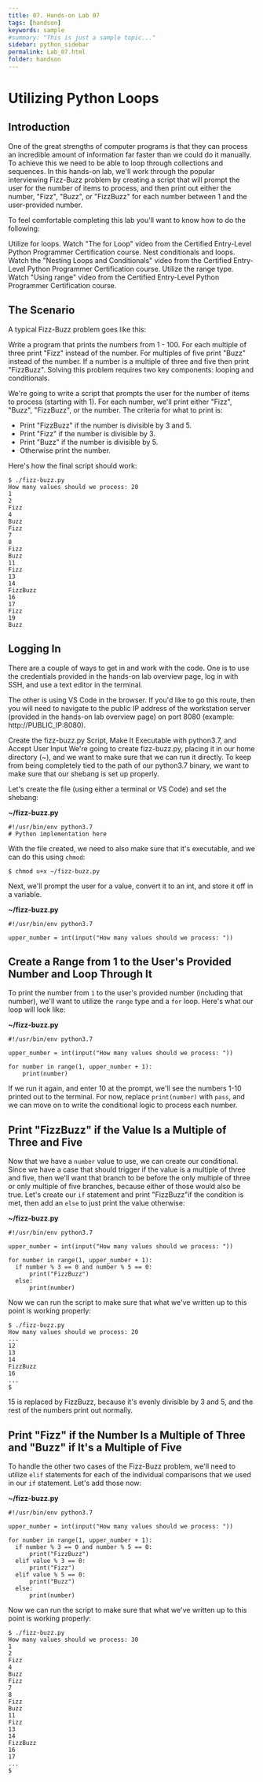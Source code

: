 ```yaml
---
title: 07. Hands-on Lab 07
tags: [handson]
keywords: sample
#summary: "This is just a sample topic..."
sidebar: python_sidebar
permalink: Lab_07.html
folder: handson
---
```


# Utilizing Python Loops

## Introduction

One of the great strengths of computer programs is that they can process an incredible amount of information far faster than we could do it manually. To achieve this we need to be able to loop through collections and sequences. In this hands-on lab, we'll work through the popular interviewing Fizz-Buzz problem by creating a script that will prompt the user for the number of items to process, and then print out either the number, "Fizz", "Buzz", or "FizzBuzz" for each number between 1 and the user-provided number.

To feel comfortable completing this lab you'll want to know how to do the following:

Utilize for loops. Watch "The for Loop" video from the Certified Entry-Level Python Programmer Certification course.
Nest conditionals and loops. Watch the "Nesting Loops and Conditionals" video from the Certified Entry-Level Python Programmer Certification course.
Utilize the range type. Watch "Using range" video from the Certified Entry-Level Python Programmer Certification course.

## The Scenario

A typical Fizz-Buzz problem goes like this:

Write a program that prints the numbers from 1 - 100. For each multiple of three print "Fizz" instead of the number. For multiples of five print "Buzz" instead of the number. If a number is a multiple of three and five then print "FizzBuzz". Solving this problem requires two key components: looping and conditionals.

We're going to write a script that prompts the user for the number of items to process (starting with 1). For each number, we'll print either "Fizz", "Buzz", "FizzBuzz", or the number. The criteria for what to print is:

* Print "FizzBuzz" if the number is divisible by 3 and 5.
* Print "Fizz" if the number is divisible by 3.
* Print "Buzz" if the number is divisible by 5.
* Otherwise print the number.

Here's how the final script should work:

```
$ ./fizz-buzz.py
How many values should we process: 20
1
2
Fizz
4
Buzz
Fizz
7
8
Fizz
Buzz
11
Fizz
13
14
FizzBuzz
16
17
Fizz
19
Buzz
```

## Logging In

There are a couple of ways to get in and work with the code. One is to use the credentials provided in the hands-on lab overview page, log in with SSH, and use a text editor in the terminal.

The other is using VS Code in the browser. If you'd like to go this route, then you will need to navigate to the public IP address of the workstation server (provided in the hands-on lab overview page) on port 8080 (example: http://PUBLIC_IP:8080).

Create the fizz-buzz.py Script, Make It Executable with python3.7, and Accept User Input
We're going to create fizz-buzz.py, placing it in our home directory (~), and we want to make sure that we can run it directly. To keep from being completely tied to the path of our python3.7 binary, we want to make sure that our shebang is set up properly.

Let's create the file (using either a terminal or VS Code) and set the shebang:

**~/fizz-buzz.py**

```
#!/usr/bin/env python3.7
# Python implementation here
```

With the file created, we need to also make sure that it's executable, and we can do this using `chmod`:

```
$ chmod u+x ~/fizz-buzz.py
```

Next, we'll prompt the user for a value, convert it to an int, and store it off in a variable.


**~/fizz-buzz.py**

```
#!/usr/bin/env python3.7

upper_number = int(input("How many values should we process: "))
```

## Create a Range from 1 to the User's Provided Number and Loop Through It

To print the number from `1` to the user's provided number (including that number), we'll want to utilize the `range` type and a `for` loop. Here's what our loop will look like:

**~/fizz-buzz.py**

```
#!/usr/bin/env python3.7

upper_number = int(input("How many values should we process: "))

for number in range(1, upper_number + 1):
    print(number)
```

If we run it again, and enter 10 at the prompt, we'll see the numbers 1-10 printed out to the terminal. For now, replace `print(number)` with `pass`, and we can move on to write the conditional logic to process each number.

## Print "FizzBuzz" if the Value Is a Multiple of Three and Five

Now that we have a `number` value to use, we can create our conditional. Since we have a case that should trigger if the value is a multiple of three and five, then we'll want that branch to be before the only multiple of three or only multiple of five branches, because either of those would also be true. Let's create our `if` statement and print "FizzBuzz"if the condition is met, then add an `else` to just print the value otherwise:

**~/fizz-buzz.py**

```
#!/usr/bin/env python3.7

upper_number = int(input("How many values should we process: "))

for number in range(1, upper_number + 1):
  if number % 3 == 0 and number % 5 == 0:
      print("FizzBuzz")
  else:
      print(number)
```

Now we can run the script to make sure that what we've written up to this point is working properly:

```
$ ./fizz-buzz.py
How many values should we process: 20
...
12
13
14
FizzBuzz
16
...
$
```

15 is replaced by FizzBuzz, because it's evenly divisible by 3 and 5, and the rest of the numbers print out normally.

## Print "Fizz" if the Number Is a Multiple of Three and "Buzz" if It's a Multiple of Five

To handle the other two cases of the Fizz-Buzz problem, we'll need to utilize `elif` statements for each of the individual comparisons that we used in our `if` statement. Let's add those now:

**~/fizz-buzz.py**

```
#!/usr/bin/env python3.7

upper_number = int(input("How many values should we process: "))

for number in range(1, upper_number + 1):
  if number % 3 == 0 and number % 5 == 0:
      print("FizzBuzz")
  elif value % 3 == 0:
      print("Fizz")
  elif value % 5 == 0:
      print("Buzz")
  else:
      print(number)
```

Now we can run the script to make sure that what we've written up to this point is working properly:

```
$ ./fizz-buzz.py
How many values should we process: 30
1
2
Fizz
4
Buzz
Fizz
7
8
Fizz
Buzz
11
Fizz
13
14
FizzBuzz
16
17
...
$
```